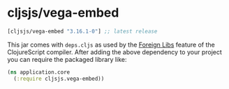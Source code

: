 # cljsjs/vega-embed

[](dependency)
```clojure
[cljsjs/vega-embed "3.16.1-0"] ;; latest release
```
[](/dependency)

This jar comes with `deps.cljs` as used by the [Foreign Libs][flibs] feature
of the ClojureScript compiler. After adding the above dependency to your project
you can require the packaged library like:

```clojure
(ns application.core
  (:require cljsjs.vega-embed))
```

[flibs]: https://clojurescript.org/reference/packaging-foreign-deps
